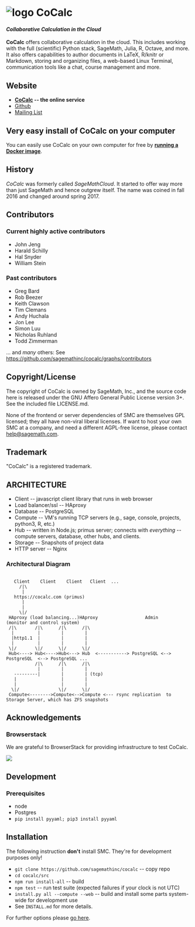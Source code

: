# ![logo](https://raw.githubusercontent.com/sagemathinc/smc/master/src/webapp-lib/favicon-32x32.png) CoCalc

#### _Collaborative Calculation in the Cloud_

**CoCalc** offers collaborative calculation in the cloud.
This includes working with the full (scientific) Python stack, SageMath, Julia, R, Octave, and more.
It also offers capabilities to author documents in LaTeX, R/knitr or Markdown,
storing and organizing files, a web-based Linux Terminal,
communication tools like a chat, course management and more.

## Website

   * **[CoCalc](https://cocalc.com) -- the online service**
   * [Github](https://github.com/sagemathinc/cocalc)
   * [Mailing List](https://groups.google.com/forum/#!forum/cocalc)

## Very easy install of CoCalc on your computer

You can easily use CoCalc on your own computer for free by **[running a Docker image](https://github.com/sagemathinc/cocalc-docker)**.

## History

*CoCalc* was formerly called *SageMathCloud*.
It started to offer way more than just SageMath and hence outgrew itself.
The name was coined in fall 2016 and changed around spring 2017.

## Contributors

### Current highly active contributors

   * John Jeng
   * Harald Schilly
   * Hal Snyder
   * William Stein

### Past contributors

   * Greg Bard
   * Rob Beezer
   * Keith Clawson
   * Tim Clemans
   * Andy Huchala
   * Jon Lee
   * Simon Luu
   * Nicholas Ruhland
   * Todd Zimmerman

... and *many* others: See https://github.com/sagemathinc/cocalc/graphs/contributors

## Copyright/License

The copyright of CoCalc is owned by SageMath, Inc., and the source code
here is released under the GNU Affero General Public License version 3+.
See the included file LICENSE.md.

None of the frontend or server dependencies of SMC are themselves GPL
licensed; they all have non-viral liberal licenses.   If want to host
your own SMC at a company, and need a different AGPL-free license,
please contact help@sagemath.com.

## Trademark

"CoCalc" is a registered trademark.

## ARCHITECTURE

  * Client       -- javascript client library that runs in web browser
  * Load balancer/ssl -- HAproxy
  * Database     -- PostgreSQL
  * Compute      -- VM's running TCP servers (e.g., sage, console, projects, python3, R, etc.)
  * Hub          -- written in Node.js; primus server; connects with *everything* -- compute servers, database, other hubs, and clients.
  * Storage      -- Snapshots of project data
  * HTTP server  -- Nginx

### Architectural Diagram
```

   Client    Client    Client   Client  ...
     /|\
      |
   https://cocalc.com (primus)
      |
      |
     \|/
 HAproxy (load balancing...)HAproxy                  Admin     (monitor and control system)
 /|\       /|\      /|\      /|\
  |         |        |        |
  |http1.1  |        |        |
  |         |        |        |
 \|/       \|/      \|/      \|/
 Hub<----> Hub<---->Hub<---> Hub  <-----------> PostgreSQL <--> PostgreSQL  <--> PostgreSQL ...
           /|\      /|\      /|\
            |        |        |
   ---------|        |        | (tcp)
   |                 |        |
   |                 |        |
  \|/               \|/      \|/
 Compute<-------->Compute<-->Compute <--- rsync replication  to Storage Server, which has ZFS snapshots

```

## Acknowledgements

### Browserstack

We are grateful to BrowserStack for providing infrastructure to test CoCalc. 

<a href="https://www.browserstack.com" target="_blank"><img src="http://i.imgur.com/VProOTR.png"></a>

## Development

### Prerequisites

* node
* Postgres
* `pip install pyyaml; pip3 install pyyaml`

## Installation

The following instruction **don't** install SMC. They're for development purposes only!

   * `git clone https://github.com/sagemathinc/cocalc` -- copy repo
   * `cd cocalc/src`
   * `npm run install-all` -- build
   * `npm test` -- run test suite (expected failures if your clock is not UTC)
   * `install.py all --compute --web` -- build and install some parts system-wide for development use
   * See `INSTALL.md` for more details.

For further options please [go here](https://github.com/sagemathinc/cocalc/tree/master/src/dev).
